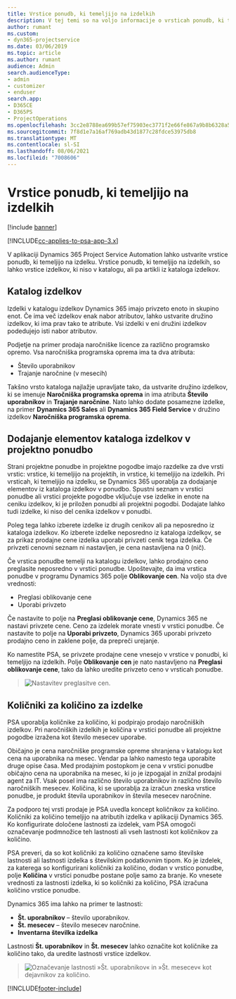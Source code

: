 ```yaml
---
title: Vrstice ponudb, ki temeljijo na izdelkih
description: V tej temi so na voljo informacije o vrsticah ponudb, ki temeljijo na izdelkih.
author: rumant
ms.custom:
- dyn365-projectservice
ms.date: 03/06/2019
ms.topic: article
ms.author: rumant
audience: Admin
search.audienceType:
- admin
- customizer
- enduser
search.app:
- D365CE
- D365PS
- ProjectOperations
ms.openlocfilehash: 3cc2e8788ea699b57ef75903ec3771f2e66fe867a9b8b6328a55b484eb13ede4
ms.sourcegitcommit: 7f8d1e7a16af769adb43d1877c28fdce53975db8
ms.translationtype: MT
ms.contentlocale: sl-SI
ms.lasthandoff: 08/06/2021
ms.locfileid: "7008606"
---
```

# <a name="product-based-quote-lines"></a>Vrstice ponudb, ki temeljijo na izdelkih

[!include [banner](../includes/psa-now-project-operations.md)]

[!INCLUDE[cc-applies-to-psa-app-3.x](../includes/cc-applies-to-psa-app-3x.md)]


V aplikaciji Dynamics 365 Project Service Automation lahko ustvarite vrstice ponudb, ki temeljijo na izdelku. Vrstice ponudb, ki temeljijo na izdelkih, so lahko vrstice izdelkov, ki niso v katalogu, ali pa artikli iz kataloga izdelkov.

## <a name="product-catalog"></a>Katalog izdelkov

Izdelki v katalogu izdelkov Dynamics 365 imajo privzeto enoto in skupino enot. Če ima več izdelkov enak nabor atributov, lahko ustvarite družino izdelkov, ki ima prav tako te atribute. Vsi izdelki v eni družini izdelkov podedujejo isti nabor atributov.

Podjetje na primer prodaja naročniške licence za različno programsko opremo. Vsa naročniška programska oprema ima ta dva atributa:

- Število uporabnikov 
- Trajanje naročnine (v mesecih)

Takšno vrsto kataloga najlažje upravljate tako, da ustvarite družino izdelkov, ki se imenuje **Naročniška programska oprema** in ima atributa **Število uporabnikov** in **Trajanje naročnine**. Nato lahko dodate posamezne izdelke, na primer **Dynamics 365 Sales** ali **Dynamics 365 Field Service** v družino izdelkov **Naročniška programska oprema**.

## <a name="adding-product-catalog-items-to-a-project-quote"></a>Dodajanje elementov kataloga izdelkov v projektno ponudbo

Strani projektne ponudbe in projektne pogodbe imajo razdelke za dve vrsti vrstic: vrstice, ki temeljijo na projektih, in vrstice, ki temeljijo na izdelkih. Pri vrsticah, ki temeljijo na izdelku, se Dynamics 365 uporablja za dodajanje elementov iz kataloga izdelkov v ponudbo. Spustni seznam v vrstici ponudbe ali vrstici projekte pogodbe vključuje vse izdelke in enote na ceniku izdelkov, ki je priložen ponudbi ali projektni pogodbi. Dodajate lahko tudi izdelke, ki niso del cenika izdelkov v ponudbi.

Poleg tega lahko izberete izdelke iz drugih cenikov ali pa neposredno iz kataloga izdelkov. Ko izberete izdelke neposredno iz kataloga izdelkov, se za prikaz prodajne cene izdelka uporabi privzeti cenik tega izdelka. Če privzeti cenovni seznam ni nastavljen, je cena nastavljena na 0 (nič).

Če vrstica ponudbe temelji na katalogu izdelkov, lahko prodajno ceno preglasite neposredno v vrstici ponudbe. Upoštevajte, da ima vrstica ponudbe v programu Dynamics 365 polje **Oblikovanje cen**. Na voljo sta dve vrednosti:

- Preglasi oblikovanje cene  
- Uporabi privzeto

Če nastavite to polje na **Preglasi oblikovanje cene**, Dynamics 365 ne nastavi privzete cene. Ceno za izdelek morate vnesti v vrstici ponudbe. Če nastavite to polje na **Uporabi privzeto**, Dynamics 365 uporabi privzeto prodajno ceno in zaklene polje, da prepreči urejanje.

Ko namestite PSA, se privzete prodajne cene vnesejo v vrstice v ponudbi, ki temeljijo na izdelkih. Polje **Oblikovanje cen** je nato nastavljeno na **Preglasi oblikovanje cene**, tako da lahko uredite privzeto ceno v vrsticah ponudbe.

> ![Nastavitev preglasitve cen.](media/basic-guide-10.png)
 
## <a name="quantity-factors-for-products"></a>Količniki za količino za izdelke

PSA uporablja količnike za količino, ki podpirajo prodajo naročniških izdelkov. Pri naročniških izdelkih je količina v vrstici ponudbe ali projektne pogodbe izražena kot število mesecev uporabe.

Običajno je cena naročniške programske opreme shranjena v katalogu kot cena na uporabnika na mesec. Vendar pa lahko namesto tega uporabite druge opise časa. Med prodajnim postopkom je cena v vrstici ponudbe običajno cena na uporabnika na mesec, ki jo je izpogajal in znižal prodajni agent za IT. Vsak posel ima različno število uporabnikov in različno število naročniških mesecev. Količina, ki se uporablja za izračun zneska vrstice ponudbe, je produkt števila uporabnikov in števila mesecev naročnine.

Za podporo tej vrsti prodaje je PSA uvedla koncept količnikov za količino. Količniki za količino temeljijo na atributih izdelka v aplikaciji Dynamics 365. Ko konfigurirate določene lastnosti za izdelek, vam PSA omogoči označevanje podmnožice teh lastnosti ali vseh lastnosti kot količnikov za količino.

PSA preveri, da so kot količniki za količino označene samo številske lastnosti ali lastnosti izdelka s številskim podatkovnim tipom. Ko je izdelek, za katerega so konfigurirani količniki za količino, dodan v vrstico ponudbe, polje **Količina** v vrstici ponudbe postane polje samo za branje. Ko vnesete vrednosti za lastnosti izdelka, ki so količniki za količino, PSA izračuna količino vrstice ponudbe.

Dynamics 365 ima lahko na primer te lastnosti: 

- **Št. uporabnikov** – število uporabnikov. 
- **Št. mesecev** – število mesecev naročnine.
- **Inventarna številka izdelka** 

Lastnosti **Št. uporabnikov** in **Št. mesecev** lahko označite kot količnike za količino tako, da uredite lastnosti vrstice izdelkov. 

> ![Označevanje lastnosti »Št. uporabnikov« in »Št. mesecev« kot dejavnikov za količino.](media/basic-guide-11.png)
 


[!INCLUDE[footer-include](../includes/footer-banner.md)]